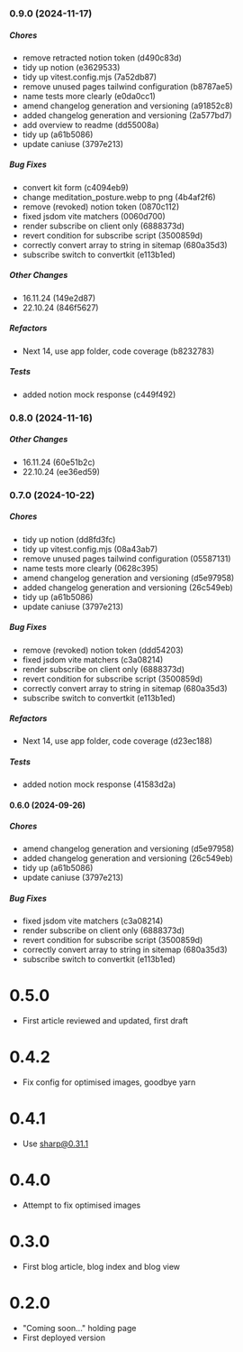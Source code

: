 ### 0.9.0 (2024-11-17)

##### Chores

*  remove retracted notion token (d490c83d)
*  tidy up notion (e3629533)
*  tidy up vitest.config.mjs (7a52db87)
*  remove unused pages tailwind configuration (b8787ae5)
*  name tests more clearly (e0da0cc1)
*  amend changelog generation and versioning (a91852c8)
*  added changelog generation and versioning (2a577bd7)
*  add overview to readme (dd55008a)
*  tidy up (a61b5086)
*  update caniuse (3797e213)

##### Bug Fixes

*  convert kit form (c4094eb9)
*  change meditation_posture.webp to png (4b4af2f6)
*  remove (revoked) notion token (0870c112)
*  fixed jsdom vite matchers (0060d700)
*  render subscribe on client only (6888373d)
*  revert condition for subscribe script (3500859d)
*  correctly convert array to string in sitemap (680a35d3)
*  subscribe switch to convertkit (e113b1ed)

##### Other Changes

*  16.11.24 (149e2d87)
*  22.10.24 (846f5627)

##### Refactors

*  Next 14, use app folder, code coverage (b8232783)

##### Tests

*  added notion mock response (c449f492)

### 0.8.0 (2024-11-16)

##### Other Changes

*  16.11.24 (60e51b2c)
*  22.10.24 (ee36ed59)

### 0.7.0 (2024-10-22)

##### Chores

*  tidy up notion (dd8fd3fc)
*  tidy up vitest.config.mjs (08a43ab7)
*  remove unused pages tailwind configuration (05587131)
*  name tests more clearly (0628c395)
*  amend changelog generation and versioning (d5e97958)
*  added changelog generation and versioning (26c549eb)
*  tidy up (a61b5086)
*  update caniuse (3797e213)

##### Bug Fixes

*  remove (revoked) notion token (ddd54203)
*  fixed jsdom vite matchers (c3a08214)
*  render subscribe on client only (6888373d)
*  revert condition for subscribe script (3500859d)
*  correctly convert array to string in sitemap (680a35d3)
*  subscribe switch to convertkit (e113b1ed)

##### Refactors

*  Next 14, use app folder, code coverage (d23ec188)

##### Tests

*  added notion mock response (41583d2a)

#### 0.6.0 (2024-09-26)

##### Chores

- amend changelog generation and versioning (d5e97958)
- added changelog generation and versioning (26c549eb)
- tidy up (a61b5086)
- update caniuse (3797e213)

##### Bug Fixes

- fixed jsdom vite matchers (c3a08214)
- render subscribe on client only (6888373d)
- revert condition for subscribe script (3500859d)
- correctly convert array to string in sitemap (680a35d3)
- subscribe switch to convertkit (e113b1ed)

# 0.5.0

- First article reviewed and updated, first draft

# 0.4.2

- Fix config for optimised images, goodbye yarn

# 0.4.1

- Use sharp@0.31.1

# 0.4.0

- Attempt to fix optimised images

# 0.3.0

- First blog article, blog index and blog view

# 0.2.0

- "Coming soon..." holding page
- First deployed version
